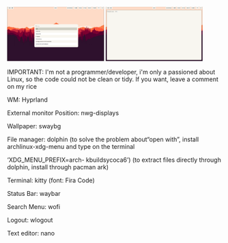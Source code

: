 <p float="left">
  <img src="Screenshot/Hyprland.png" width="45%" />
  <img src="Screenshot/Wofi.png" width="45%" />
</p>


IMPORTANT: I'm not a programmer/developer, i'm only a passioned about Linux, so the code could not be clean or tidy. If you want, leave a comment on my rice


WM: Hyprland


External monitor Position: nwg-displays


Wallpaper: swaybg


File manager: dolphin (to solve the problem about“open with”, install archlinux-xdg-menu and type on the terminal 

‘XDG_MENU_PREFIX=arch- kbuildsycoca6’) (to extract files directly through dolphin, install through pacman ark)


Terminal: kitty (font: Fira Code)


Status Bar: waybar


Search Menu: wofi


Logout: wlogout


Text editor: nano
